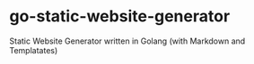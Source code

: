 # go-static-website-generator
Static Website Generator written in Golang (with Markdown and Templatates)
